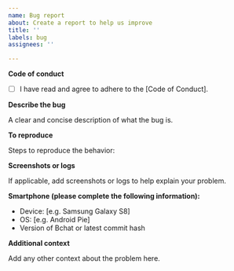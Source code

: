 ```yaml
---
name: Bug report
about: Create a report to help us improve
title: ''
labels: bug
assignees: ''

---
```


**Code of conduct**

- [ ] I have read and agree to adhere to the [Code of Conduct].

**Describe the bug**

A clear and concise description of what the bug is.

**To reproduce**

Steps to reproduce the behavior:

**Screenshots or logs**

If applicable, add screenshots or logs to help explain your problem.

**Smartphone (please complete the following information):**

 - Device: [e.g. Samsung Galaxy S8]
 - OS: [e.g. Android Pie]
 - Version of Bchat or latest commit hash

**Additional context**

Add any other context about the problem here.
